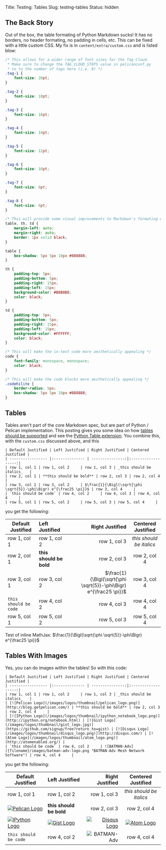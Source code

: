 Title: Testing: Tables
Slug: testing-tables
Status: hidden

## The Back Story
Out of the box, the table formating of Python Markdown sucks!
It has no borders, no header formating, no padding in cells, etc.
This can be fixed with a little custom CSS.
My fix is in `content/extra/custom.css` and is listed blow:

```css
/* This allows for a wider range of font sizes for the Tag Cloud.
 * Make sure to change the TAG_CLOUD_STEPS value in pelicanconf.py
 * to to the number of tags here (i.e. 8) */
.tag-1 {
    font-size: 20pt;
}

.tag-2 {
    font-size: 18pt;
}

.tag-3 {
    font-size: 16pt;
}

.tag-4 {
    font-size: 14pt;
}

.tag-5 {
    font-size: 12pt;
}

.tag-6 {
    font-size: 10pt;
}

.tag-7 {
    font-size: 8pt;
}

.tag-8 {
    font-size: 6pt;
}

/* This will provide some visual improvements to Markdown's formating of tables */
table, th, td {
    margin-left: auto;
    margin-right: auto;
    border: 1px solid black;
}

table {
    box-shadow: 5px 5px 10px #888888;
}

th {
    padding-top: 5px;
    padding-bottom: 5px;
    padding-right: 15px;
    padding-left: 15px;
    background-color: #B8B8B8;
    color: black;
}

td {
    padding-top: 5px;
    padding-bottom: 5px;
    padding-right: 15px;
    padding-left: 15px;
    background-color: #FFFFFF;
    color: black;
}

/* This will make the in-text code more aesthetically appealing */
code {
    font-family: monospace, monospace;
    color: black;
}

/* This will make the code blocks more aesthetically appealing */
.codehilite {
    border-radius: 5px;
    box-shadow: 5px 5px 10px #888888;
}
```

## Tables
Tables aren't part of the core Markdown spec, but are part of Python / Pelican
implementation.
This posting gives you some idea on how [tables should be supported][01]
and see the [Python Table extension][02].
You combine this, with the `custom.css` discussed above, and this

```
| Default Justified | Left Justified | Right Justified | Centered Justified |
| ----------------- |:-------------- | ---------------:|:------------------:|
| row 1, col 1 | row 1, col 2     | row 1, col 3 | _this should be italics_   |
| row 2, col 1 | **this should be bold** | row 2, col 3 | row 2, col 4     |
| row 3, col 1 | row 3, col 2     | $\frac{1}{\Bigl(\sqrt{\phi \sqrt{5}}-\phi\Bigr) e^{\frac25 \pi}}$ | row 3, col 4     |
| `this should be code` | row 4, col 2     | row 4, col 3 | row 4, col 4     |
| row 5, col 1 | row 5, col 2     | row 5, col 3 | row 5, col 4     |
```

you get the following:

| Default Justified | Left Justified | Right Justified | Centered Justified |
| ----------------- |:-------------- | ---------------:|:------------------:|
| row 1, col 1 | row 1, col 2     | row 1, col 3 | _this should be italics_   |
| row 2, col 1 | **this should be bold** | row 2, col 3 | row 2, col 4     |
| row 3, col 1 | row 3, col 2     | $\frac{1}{\Bigl(\sqrt{\phi \sqrt{5}}-\phi\Bigr) e^{\frac25 \pi}}$ | row 3, col 4     |
| `this should be code` | row 4, col 2     | row 4, col 3 | row 4, col 4     |
| row 5, col 1 | row 5, col 2     | row 5, col 3 | row 5, col 4     |

Test of inline MathJax: $\frac{1}{\Bigl(\sqrt{\phi \sqrt{5}}-\phi\Bigr) e^{\frac25 \pi}}$

## Tables With Images
Yes, you can do images within the tables!
So with this code:

```
| Default Justified | Left Justified | Right Justified | Centered Justified |
| ----------------- |:-------------- | ---------------:|:------------------:|
| row 1, col 1 | row 1, col 2     | row 1, col 3 | _this should be italics_   |
| [![Pelican Logo](/images/logos/thumbnail/pelican_logo.png)](http://blog.getpelican.com/) | **this should be bold** | row 2, col 3 | row 2, col 4     |
| [![IPython Logo](/images/logos/thumbnail/ipython_notebook_logo.png)](http://ipython.org/notebook.html) | [![Gist Logo](/images/logos/thumbnail/gist_logo.jpg)](https://github.com/signup/free?return_to=gist) | [![Disqus Logo](/images/logos/thumbnail/disqus_logo.png)](http://disqus.com/) | [![Atom Logo](/images/logos/thumbnail/atom_logo.png)](http://atomenabled.org/) |
| `this should be code` | row 4, col 2     | ![BATMAN-Adv]({filename}/images/batman-adv-logo.png "BATMAN-Adv Mesh Network Software") | row 4, col 4     |

```

you get the following:

| Default Justified | Left Justified | Right Justified | Centered Justified |
| ----------------- |:-------------- | ---------------:|:------------------:|
| row 1, col 1 | row 1, col 2     | row 1, col 3 | _this should be italics_   |
| [![Pelican Logo](/images/logos/thumbnail/pelican_logo.png)](http://blog.getpelican.com/) | **this should be bold** | row 2, col 3 | row 2, col 4     |
| [![IPython Logo](/images/logos/thumbnail/ipython_notebook_logo.png)](http://ipython.org/notebook.html) | [![Gist Logo](/images/logos/thumbnail/gist_logo.jpg)](https://github.com/signup/free?return_to=gist) | [![Disqus Logo](/images/logos/thumbnail/disqus_logo.png)](http://disqus.com/) | [![Atom Logo](/images/logos/thumbnail/atom_logo.png)](http://atomenabled.org/) |
| `this should be code` | row 4, col 2     | ![BATMAN-Adv]({filename}/images/batman-adv-logo.png "BATMAN-Adv Mesh Network Software") | row 4, col 4     |


[01]:http://stackoverflow.com/questions/16099153/table-not-render-when-use-redcarpet-in-jekyll-github-pages
[02]:http://pythonhosted.org//Markdown/extensions/tables.html
[03]:
[04]:
[05]:
[06]:
[07]:
[08]:
